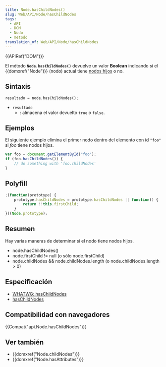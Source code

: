 ```yaml
---
title: Node.hasChildNodes()
slug: Web/API/Node/hasChildNodes
tags:
  - API
  - DOM
  - Nodo
  - metodo
translation_of: Web/API/Node/hasChildNodes
---
```


{{APIRef("DOM")}}

El método **`Node.hasChildNodes()`** devuelve un valor **Boolean** indicando si el {{domxref("Node")}} (nodo) actual tiene [nodos hijos](/es/docs/Web/API/Node/childNodes) o no.

## Sintaxis

```
resultado = node.hasChildNodes();
```

- `resultado`
  - : almacena el valor devuelto `true` o `false`.

## Ejemplos

El siguiente ejemplo elimina el primer nodo dentro del elemento con id `"foo"` si _foo_ tiene nodos hijos.

```js
var foo = document.getElementById("foo");
if (foo.hasChildNodes()) {
    // do something with 'foo.childNodes'
}
```

## Polyfill

```js
;(function(prototype) {
    prototype.hasChildNodes = prototype.hasChildNodes || function() {
        return !!this.firstChild;
    }
})(Node.prototype);
```

## Resumen

Hay varias maneras de determinar si el nodo tiene nodos hijos.

- node.hasChildNodes()
- node.firstChild != null (o sólo node.firstChild)
- node.childNodes && node.childNodes.length (o node.childNodes.length > 0)

## Especificación

- [WHATWG: hasChildNodes](https://dom.spec.whatwg.org/#dom-node-haschildnodes)
- [hasChildNodes](http://www.w3.org/TR/2000/REC-DOM-Level-2-Core-20001113/core.html#ID-810594187)

## Compatibilidad con navegadores

{{Compat("api.Node.hasChildNodes")}}

## Ver también

- {{domxref("Node.childNodes")}}
- {{domxref("Node.hasAttributes")}}
